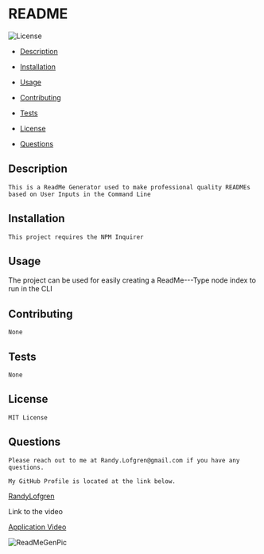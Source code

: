 # README
    


  ![License](https://img.shields.io/badge/license-MITLicense-blue)

   * [Description](#Description) 

   * [Installation](#Installation)

   * [Usage](#Usage)

   * [Contributing](#Contributing)

   * [Tests](#Tests)

   * [License](#License)

   * [Questions](#Questions)



   ## Description
    This is a ReadMe Generator used to make professional quality READMEs based on User Inputs in the Command Line




   ## Installation
    This project requires the NPM Inquirer




   ## Usage 
   The project can be used for easily creating a ReadMe---Type node index to run in the CLI




   ##  Contributing
    None




   ## Tests
    None




   ## License
    MIT License



   ## Questions

    Please reach out to me at Randy.Lofgren@gmail.com if you have any questions.

    My GitHub Profile is located at the link below.
    
  <a href='https://github.com/RandyLofgren' target='_blank'>RandyLofgren</a>



  Link to the video

  <a href='https://drive.google.com/file/d/1ssgmqywUHqQUXbvnc9Vd776lVDv6qzM7/view?usp=sharing' target='_blank'>Application Video</a>


  ![ReadMeGenPic](https://user-images.githubusercontent.com/43276499/100687761-dfcaaf00-334e-11eb-8eca-28f543578448.png)

     

   

   
    
    
    
    
    
    